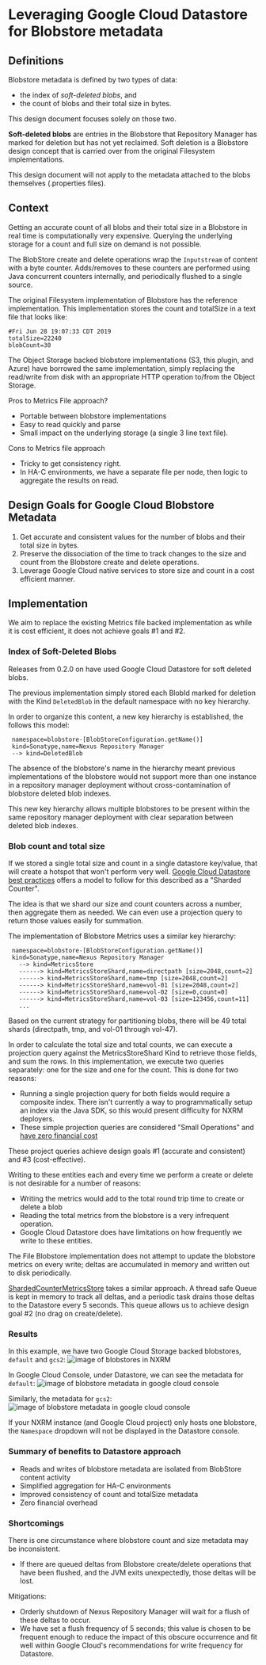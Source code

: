 <!--

    Sonatype Nexus (TM) Open Source Version
    Copyright (c) 2017-present Sonatype, Inc.
    All rights reserved. Includes the third-party code listed at http://links.sonatype.com/products/nexus/oss/attributions.

    This program and the accompanying materials are made available under the terms of the Eclipse Public License Version 1.0,
    which accompanies this distribution and is available at http://www.eclipse.org/legal/epl-v10.html.

    Sonatype Nexus (TM) Professional Version is available from Sonatype, Inc. "Sonatype" and "Sonatype Nexus" are trademarks
    of Sonatype, Inc. Apache Maven is a trademark of the Apache Software Foundation. M2eclipse is a trademark of the
    Eclipse Foundation. All other trademarks are the property of their respective owners.

-->
# Leveraging Google Cloud Datastore for Blobstore metadata

## Definitions

Blobstore metadata is defined by two types of data:

* the index of *soft-deleted blobs*, and
* the count of blobs and their total size in bytes.

This design document focuses solely on those two.

**Soft-deleted blobs** are entries in the Blobstore that Repository Manager has marked for deletion but has not
yet reclaimed. Soft deletion is a Blobstore design concept that is carried over from the original Filesystem
implementations. 
 
This design document will not apply to the metadata attached to the blobs themselves (.properties files).
 
## Context

Getting an accurate count of all blobs and their total size in a Blobstore in real time is computationally 
very expensive. Querying the underlying storage for a count and full size on demand is not possible. 

The BlobStore create and delete operations wrap the `Inputstream` of content with a byte counter. Adds/removes
to these counters are performed using Java concurrent counters internally, and periodically flushed to a single source.

The original Filesystem implementation of Blobstore has the reference implementation. 
This implementation stores the count and totalSize in a text file that looks like:

```
#Fri Jun 28 19:07:33 CDT 2019
totalSize=22240
blobCount=30
```

The Object Storage backed blobstore implementations (S3, this plugin, and Azure) have borrowed the same implementation, 
simply replacing the read/write from disk with an appropriate HTTP operation to/from the Object Storage.

Pros to Metrics File approach?

* Portable between blobstore implementations
* Easy to read quickly and parse
* Small impact on the underlying storage (a single 3 line text file).

Cons to Metrics file approach

* Tricky to get consistency right.
* In HA-C environments, we have a separate file per node, then logic to aggregate the results on read.
 
## Design Goals for Google Cloud Blobstore Metadata

1. Get accurate and consistent values for the number of blobs and their total size in bytes.
2. Preserve the dissociation of the time to track changes to the size and count from the Blobstore create and delete operations.
3. Leverage Google Cloud native services to store size and count in a cost efficient manner.

## Implementation

We aim to replace the existing Metrics file backed implementation as while it is cost efficient, it does not
achieve goals #1 and #2.

### Index of Soft-Deleted Blobs

Releases from 0.2.0 on have used Google Cloud Datastore for soft deleted blobs.

The previous implementation simply stored each BlobId marked for deletion with the Kind `DeletedBlob` in the default 
namespace with no key hierarchy.

In order to organize this content, a new key hierarchy is established, the follows this model:

```
 namespace=blobstore-[BlobStoreConfiguration.getName()]
 kind=Sonatype,name=Nexus Repository Manager
 --> kind=DeletedBlob
```

The absence of the blobstore's name in the hierarchy meant previous implementations of the blobstore would not support
more than one instance in a repository manager deployment without cross-contamination of blobstore deleted blob 
indexes.

This new key hierarchy allows multiple blobstores to be present within the same repository manager deployment with
clear separation between deleted blob indexes.

### Blob count and total size

If we stored a single total size and count in a single datastore key/value, that will create a hotspot that won't 
perform very well. [Google Cloud Datastore best practices](https://cloud.google.com/datastore/docs/best-practices) 
offers a model to follow for this described as a "Sharded Counter".

The idea is that we shard our size and count counters across a number, then aggregate them as needed. We can
even use a projection query to return those values easily for summation.

The implementation of Blobstore Metrics uses a similar key hierarchy:

```
 namespace=blobstore-[BlobStoreConfiguration.getName()]
 kind=Sonatype,name=Nexus Repository Manager
   --> kind=MetricsStore
   ------> kind=MetricsStoreShard,name=directpath [size=2048,count=2]
   ------> kind=MetricsStoreShard,name=tmp [size=2048,count=2]
   ------> kind=MetricsStoreShard,name=vol-01 [size=2048,count=2]
   ------> kind=MetricsStoreShard,name=vol-02 [size=0,count=0]
   ------> kind=MetricsStoreShard,name=vol-03 [size=123456,count=11]
   ...
```

Based on the current strategy for partitioning blobs, there will be 49 total shards (directpath, tmp, and vol-01 through 
vol-47).

In order to calculate the total size and total counts, we can execute a projection query against the MetricsStoreShard
Kind to retrieve those fields, and sum the rows. In this implementation, we execute two queries separately: one for the 
size and one for the count. This is done for two reasons:

* Running a single projection query for both fields would require a composite index. There isn't currently a way
to programmatically setup an index via the Java SDK, so this would present difficulty for NXRM deployers.
* These simple projection queries are considered "Small Operations" and 
[have zero financial cost](https://cloud.google.com/datastore/pricing) 

These project queries achieve design goals #1 (accurate and consistent) and #3 (cost-effective).

Writing to these entities each and every time we perform a create or delete is not desirable for a number of reasons:

* Writing the metrics would add to the total round trip time to create or delete a blob
* Reading the total metrics from the blobstore is a very infrequent operation.
* Google Cloud Datastore does have limitations on how frequently we write to these entities. 

The File Blobstore implementation does not attempt to update the blobstore metrics on every write; deltas are 
accumulated in memory and written out to disk periodically.

[ShardedCounterMetricsStore](../src/main/java/org/sonatype/nexus/blobstore/gcloud/internal/ShardedCounterMetricsStore.java) 
takes a similar approach. A thread safe Queue is kept in memory to track all deltas, and a periodic task drains those 
deltas to the Datastore every 5 seconds.
This queue allows us to achieve design goal #2 (no drag on create/delete).

### Results

In this example, we have two Google Cloud Storage backed blobstores, `default` and `gcs2`: 
![image of blobstores in NXRM](img/blobstore-ui.png)

In Google Cloud Console, under Datastore, we can see the metadata for `default`: 
![image of blobstore metadata in google cloud console](img/datastore-blobstore-1.png)

Similarly, the metadata for `gcs2`: 
![image of blobstore metadata in google cloud console](img/datastore-blobstore-2.png)

If your NXRM instance (and Google Cloud project) only hosts one blobstore, the `Namespace` dropdown will not
be displayed in the Datastore console.

### Summary of benefits to Datastore approach

* Reads and writes of blobstore metadata are isolated from BlobStore content activity
* Simplified aggregation for HA-C environments
* Improved consistency of count and totalSize metadata
* Zero financial overhead

### Shortcomings

There is one circumstance where blobstore count and size metadata may be inconsistent.

* If there are queued deltas from Blobstore create/delete operations that have been flushed, and the JVM exits
unexpectedly, those deltas will be lost.

Mitigations:

* Orderly shutdown of Nexus Repository Manager will wait for a flush of these deltas to occur.
* We have set a flush frequency of 5 seconds; this value is chosen to be frequent enough to reduce the impact of this
obscure occurrence and fit well within Google Cloud's recommendations for write frequency for Datastore.
